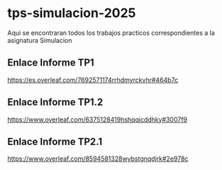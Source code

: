 # tps-simulacion-2025
Aqui se encontraran todos los trabajos practicos correspondientes a la asignatura Simulacion

## Enlace Informe TP1
https://es.overleaf.com/7692571174rrhdmyrckvhr#464b7c

## Enlace Informe TP1.2
https://www.overleaf.com/6375128419hshqqjcddhky#3007f9

## Enlace Informe TP2.1
https://www.overleaf.com/8594581328wybstgnqdjrk#2e978c
